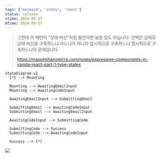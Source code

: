 ```yaml
---
tags: ['mermaid', 'state', 'react']
status: release
ctime: 2024-09-17
mtime: 2024-09-17
---
```


> 그런데 이 패턴이 "상태 머신"처럼 들린다면 놀랄 일도 아닙니다. 선택은 실제로 상태 머신을 구축하느냐 마느냐가 아니라 암시적으로 구축하느냐 명시적으로 구축하느냐의 문제입니다.
>
> https://massimilianomirra.com/notes/expressive-components-in-vanilla-react-part-1-type-states

```mermaid
stateDiagram-v2
  [*] --> Mounting

  Mounting --> AwaitingEmailInput
  Mounting --> AwaitingCodeInput

  AwaitingEmailInput --> SubmittingEmail

  SubmittingEmail --> AwaitingCodeInput
  SubmittingEmail --> AwaitingEmailInput

  AwaitingCodeInput --> SubmittingCode

  SubmittingCode --> Success
  SubmittingCode --> AwaitingCodeInput

  Success --> [*]
```

![](https://mermaid.ink/svg/pako:eNqFkktPhDAUhf8KuUsDZJjyKF2YGHVh4mycneKiQmUah5aUVh0J_93ymHFmDMqioed89_bkti3ksmBAoNFUsxtOS0Ur732ZCcd-BVcs11wK5_5hVMb16eLZ8bxLZyWN0FyUmRj1_X4wrz4o7ze3FeXbO1Eb_Qd0bVNMzEj9rh74tXmpuD4Ye_pMnmv9H3oc9TTGoclZil4_nsypM8F5zppm1p8dwVQ4QHbi4ELFlE1Y2OtqeyQDvWEVy4DY34Kqtwwy0VmOGi3XO5ED0cowF0xd_NwukFe6baxaUwGkhU8gXoCwH0RpmIQ4wmGyiFzYAQlj7CeLECNklyBNUdy58CWlbRH4SRJEcbBEC4QjZGuHfo-DOR7KCq6lWo3Pa3hlLihpys0UoPsGYNnNCQ)

